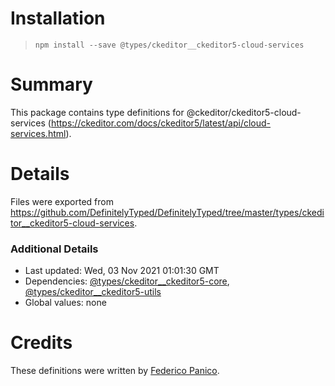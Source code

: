 # Installation
> `npm install --save @types/ckeditor__ckeditor5-cloud-services`

# Summary
This package contains type definitions for @ckeditor/ckeditor5-cloud-services (https://ckeditor.com/docs/ckeditor5/latest/api/cloud-services.html).

# Details
Files were exported from https://github.com/DefinitelyTyped/DefinitelyTyped/tree/master/types/ckeditor__ckeditor5-cloud-services.

### Additional Details
 * Last updated: Wed, 03 Nov 2021 01:01:30 GMT
 * Dependencies: [@types/ckeditor__ckeditor5-core](https://npmjs.com/package/@types/ckeditor__ckeditor5-core), [@types/ckeditor__ckeditor5-utils](https://npmjs.com/package/@types/ckeditor__ckeditor5-utils)
 * Global values: none

# Credits
These definitions were written by [Federico Panico](https://github.com/fedemp).
